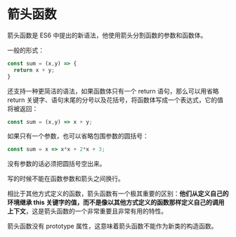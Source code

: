 # 箭头函数

箭头函数是 ES6 中提出的新语法，他使用箭头分割函数的参数和函数体。

一般的形式：

```js	
const sum = (x,y) => {
  return x + y;
}
```

还支持一种更简洁的语法，如果函数体只有一个 return 语句，那么可以用省略 return 关键字、语句末尾的分号以及花括号，将函数体写成一个表达式，它的值将被返回：

```js	
const sum = (x,y) => x + y;
```

如果只有一个参数，也可以省略包围参数的圆括号：

```js	
const sum = x => x*x + 2*x + 3;
```

没有参数的话必须把圆括号空出来。

写的时候不能在函数参数和箭头之间换行。

相比于其他方式定义的函数，箭头函数有一个极其重要的区别：**他们从定义自己的环境继承 this 关键字的值，而不是像以其他方式定义的函数那样定义自己的调用上下文**，这是箭头函数的一个非常重要且非常有用的特性。

箭头函数没有 prototype 属性，这意味着箭头函数不能作为新类的构造函数。

